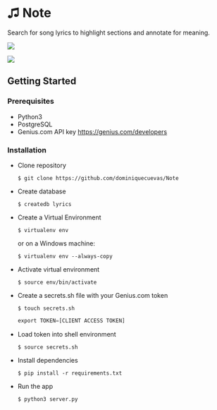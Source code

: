 # ♫ Note

Search for song lyrics to highlight sections and annotate for meaning.

![](https://j.gifs.com/nxlJEW.gif)

![](https://j.gifs.com/71MJEy.gif)

## Getting Started
### Prerequisites
* Python3
* PostgreSQL
* Genius.com API key https://genius.com/developers

### Installation
* Clone repository

    `$ git clone https://github.com/dominiquecuevas/Note`
    
* Create database

    `$ createdb lyrics`

* Create a Virtual Environment

    `$ virtualenv env`
    
   or on a Windows machine:
    
    `$ virtualenv env --always-copy`
    
* Activate virtual environment

    `$ source env/bin/activate`

* Create a secrets.sh file with your Genius.com token

    `$ touch secrets.sh`

    ```python
    export TOKEN=[CLIENT ACCESS TOKEN]
    ```
* Load token into shell environment

    `$ source secrets.sh`
    
* Install dependencies

    `$ pip install -r requirements.txt`
    
* Run the app

    `$ python3 server.py`
    
